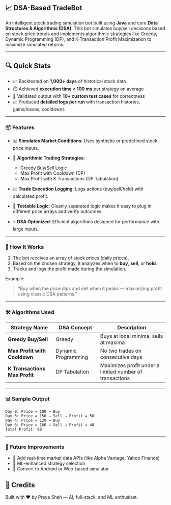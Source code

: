 ## 📈 DSA-Based TradeBot

An intelligent stock trading simulation bot built using **Java** and core **Data Structures & Algorithms (DSA)**. This bot simulates buy/sell decisions based on stock price trends and implements algorithmic strategies like Greedy, Dynamic Programming (DP), and K-Transaction Profit Maximization to maximize simulated returns.

---


## 🔍 Quick Stats

- 💹 Backtested on **1,000+ days** of historical stock data  
- ⏱️ Achieved **execution time < 100 ms** per strategy on average   
- 🧪 Validated output with **10+ custom test cases** for correctness  
- 📈 Produced **detailed logs per run** with transaction histories, gains/losses, cooldowns

---


### 📦 Features

* 📊 **Simulates Market Conditions**: Uses synthetic or predefined stock price inputs.
* 🧠 **Algorithmic Trading Strategies**:

  * Greedy Buy/Sell Logic
  * Max Profit with Cooldown (DP)
  * Max Profit with K Transactions (DP Tabulation)
* 📈 **Trade Execution Logging**: Logs actions (buy/sell/hold) with calculated profit.
* 🧪 **Testable Logic**: Cleanly separated logic makes it easy to plug in different price arrays and verify outcomes.
* ⚡ **DSA Optimized**: Efficient algorithms designed for performance with large inputs.

---

### 🧠 How It Works

1. The bot receives an array of stock prices (daily prices).
2. Based on the chosen strategy, it analyzes when to **buy**, **sell**, or **hold**.
3. Tracks and logs the profit made during the simulation.

Example:

> “Buy when the price dips and sell when it peaks — maximizing profit using classic DSA patterns.”

---

### 🛠️ Algorithms Used

| Strategy Name                 | DSA Concept         | Description                                             |
| ----------------------------- | ------------------- | ------------------------------------------------------- |
| **Greedy Buy/Sell**           | Greedy              | Buys at local minima, sells at maxima                   |
| **Max Profit with Cooldown**  | Dynamic Programming | No two trades on consecutive days                       |
| **K Transactions Max Profit** | DP Tabulation       | Maximizes profit under a limited number of transactions |

---

### 📊 Sample Output

```text
Day 0: Price = 100 → Buy
Day 3: Price = 150 → Sell → Profit = 50
Day 4: Price = 120 → Buy
Day 6: Price = 160 → Sell → Profit = 40
Total Profit: 90
```

---

### 🚀 Future Improvements

* 🔁 Add real-time market data APIs (like Alpha Vantage, Yahoo Finance)
* 🤖 ML-enhanced strategy selection
* 📱 Convert to Android or Web-based simulator




## 🙌 Credits

Built with ❤️ by Preya Shah — AI, full-stack, and ML enthusiast.
